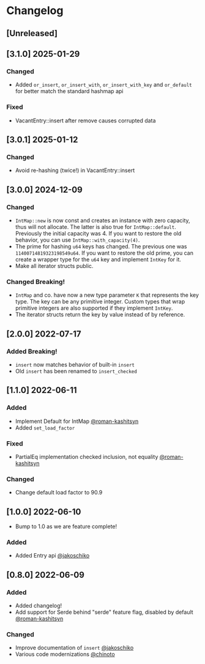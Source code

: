 # Changelog

## [Unreleased]

## [3.1.0] 2025-01-29
### Changed
- Added `or_insert`, `or_insert_with`, `or_insert_with_key` and `or_default` for better match the standard hashmap api

### Fixed
- VacantEntry::insert after remove causes corrupted data

## [3.0.1] 2025-01-12
### Changed
- Avoid re-hashing (twice!) in VacantEntry::insert

## [3.0.0] 2024-12-09
### Changed
- `IntMap::new` is now const and creates an instance with zero capacity, thus will not allocate. The latter is also true for `IntMap::default`. Previously the initial capacity was 4. If you want to restore the old behavior, you can use `IntMap::with_capacity(4)`.
- The prime for hashing `u64` keys has changed. The previous one was `11400714819323198549u64`. If you want to restore the old prime, you can create a wrapper type for the `u64` key and implement `IntKey` for it.
- Make all iterator structs public.

### Changed Breaking!
- `IntMap` and co. have now a new type parameter `K` that represents the key type. The key can be any primitive integer. Custom types that wrap primitive integers are also supported if they implement `IntKey`.
- The iterator structs return the key by value instead of by reference.

## [2.0.0] 2022-07-17

### Added Breaking!
- `insert` now matches behavior of built-in `insert`
- Old `insert` has been renamed to `insert_checked`

## [1.1.0] 2022-06-11

### Added 
- Implement Default for IntMap [@roman-kashitsyn](https://github.com/roman-kashitsyn) 
- Added `set_load_factor`

### Fixed
- PartialEq implementation checked inclusion, not equality [@roman-kashitsyn](https://github.com/roman-kashitsyn) 

### Changed
- Change default load factor to 90.9

## [1.0.0] 2022-06-10
- Bump to 1.0 as we are feature complete!

### Added 
- Added Entry api [@jakoschiko](https://github.com/jakoschiko) 


## [0.8.0] 2022-06-09

### Added 
- Added changelog!
- Add support for Serde behind "serde" feature flag, disabled by default [@roman-kashitsyn](https://github.com/roman-kashitsyn) 

### Changed
- Improve documentation of `insert` [@jakoschiko](https://github.com/jakoschiko)
- Various code modernizations [@chinoto](https://github.com/chinoto)

